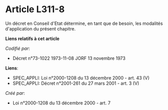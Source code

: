 # Article L311-8

Un décret en Conseil d'Etat détermine, en tant que de besoin, les modalités d'application du présent chapitre.

**Liens relatifs à cet article**

_Codifié par_:

  - Décret n°73-1022 1973-11-08 JORF 13 novembre 1973

**Liens**:

  - SPEC_APPLI: Loi n°2000-1208 du 13 décembre 2000 - art. 43 (V)
  - SPEC_APPLI: Décret n°2001-261 du 27 mars 2001 - art. 3 (V)

_Créé par_:

  - Loi n°2000-1208 du 13 décembre 2000 - art. 7

